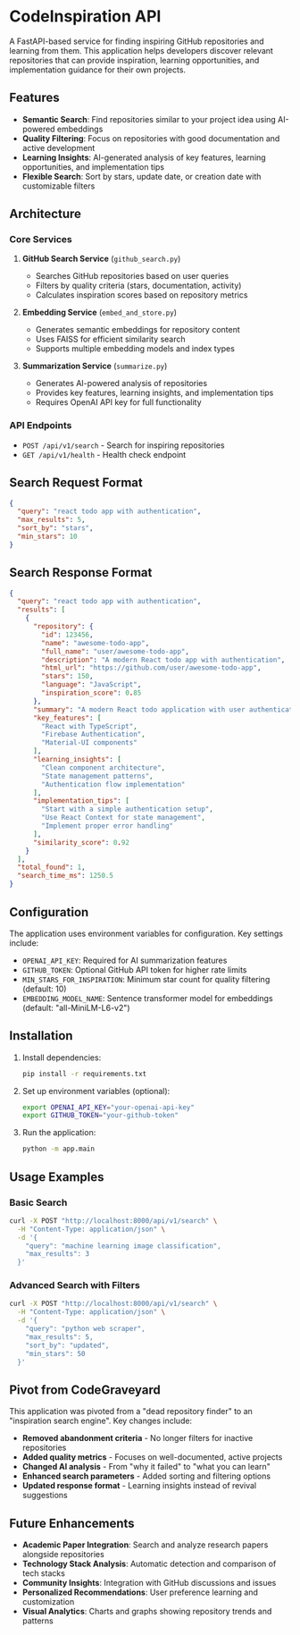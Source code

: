 # CodeInspiration API

A FastAPI-based service for finding inspiring GitHub repositories and learning from them. This application helps developers discover relevant repositories that can provide inspiration, learning opportunities, and implementation guidance for their own projects.

## Features

- **Semantic Search**: Find repositories similar to your project idea using AI-powered embeddings
- **Quality Filtering**: Focus on repositories with good documentation and active development
- **Learning Insights**: AI-generated analysis of key features, learning opportunities, and implementation tips
- **Flexible Search**: Sort by stars, update date, or creation date with customizable filters

## Architecture

### Core Services

1. **GitHub Search Service** (`github_search.py`)
   - Searches GitHub repositories based on user queries
   - Filters by quality criteria (stars, documentation, activity)
   - Calculates inspiration scores based on repository metrics

2. **Embedding Service** (`embed_and_store.py`)
   - Generates semantic embeddings for repository content
   - Uses FAISS for efficient similarity search
   - Supports multiple embedding models and index types

3. **Summarization Service** (`summarize.py`)
   - Generates AI-powered analysis of repositories
   - Provides key features, learning insights, and implementation tips
   - Requires OpenAI API key for full functionality

### API Endpoints

- `POST /api/v1/search` - Search for inspiring repositories
- `GET /api/v1/health` - Health check endpoint

## Search Request Format

```json
{
  "query": "react todo app with authentication",
  "max_results": 5,
  "sort_by": "stars",
  "min_stars": 10
}
```

## Search Response Format

```json
{
  "query": "react todo app with authentication",
  "results": [
    {
      "repository": {
        "id": 123456,
        "name": "awesome-todo-app",
        "full_name": "user/awesome-todo-app",
        "description": "A modern React todo app with authentication",
        "html_url": "https://github.com/user/awesome-todo-app",
        "stars": 150,
        "language": "JavaScript",
        "inspiration_score": 0.85
      },
      "summary": "A modern React todo application with user authentication...",
      "key_features": [
        "React with TypeScript",
        "Firebase Authentication",
        "Material-UI components"
      ],
      "learning_insights": [
        "Clean component architecture",
        "State management patterns",
        "Authentication flow implementation"
      ],
      "implementation_tips": [
        "Start with a simple authentication setup",
        "Use React Context for state management",
        "Implement proper error handling"
      ],
      "similarity_score": 0.92
    }
  ],
  "total_found": 1,
  "search_time_ms": 1250.5
}
```

## Configuration

The application uses environment variables for configuration. Key settings include:

- `OPENAI_API_KEY`: Required for AI summarization features
- `GITHUB_TOKEN`: Optional GitHub API token for higher rate limits
- `MIN_STARS_FOR_INSPIRATION`: Minimum star count for quality filtering (default: 10)
- `EMBEDDING_MODEL_NAME`: Sentence transformer model for embeddings (default: "all-MiniLM-L6-v2")

## Installation

1. Install dependencies:
   ```bash
   pip install -r requirements.txt
   ```

2. Set up environment variables (optional):
   ```bash
   export OPENAI_API_KEY="your-openai-api-key"
   export GITHUB_TOKEN="your-github-token"
   ```

3. Run the application:
   ```bash
   python -m app.main
   ```

## Usage Examples

### Basic Search
```bash
curl -X POST "http://localhost:8000/api/v1/search" \
  -H "Content-Type: application/json" \
  -d '{
    "query": "machine learning image classification",
    "max_results": 3
  }'
```

### Advanced Search with Filters
```bash
curl -X POST "http://localhost:8000/api/v1/search" \
  -H "Content-Type: application/json" \
  -d '{
    "query": "python web scraper",
    "max_results": 5,
    "sort_by": "updated",
    "min_stars": 50
  }'
```

## Pivot from CodeGraveyard

This application was pivoted from a "dead repository finder" to an "inspiration search engine". Key changes include:

- **Removed abandonment criteria** - No longer filters for inactive repositories
- **Added quality metrics** - Focuses on well-documented, active projects
- **Changed AI analysis** - From "why it failed" to "what you can learn"
- **Enhanced search parameters** - Added sorting and filtering options
- **Updated response format** - Learning insights instead of revival suggestions

## Future Enhancements

- **Academic Paper Integration**: Search and analyze research papers alongside repositories
- **Technology Stack Analysis**: Automatic detection and comparison of tech stacks
- **Community Insights**: Integration with GitHub discussions and issues
- **Personalized Recommendations**: User preference learning and customization
- **Visual Analytics**: Charts and graphs showing repository trends and patterns 
